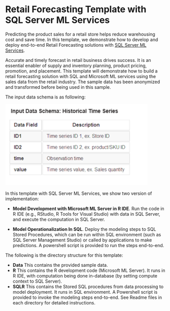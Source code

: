 # Retail Forecasting Template with SQL Server ML Services
Predicting the product sales for a retail store helps reduce warehousing cost and save time.
In this template, we demonstrate how to develop and deploy end-to-end Retail Forecasting solutions with [SQL Server ML Services](https://docs.microsoft.com/en-us/sql/advanced-analytics/what-is-sql-server-machine-learning). 

Accurate and timely forecast in retail business drives success. It is an essential enabler of supply and inventory planning, product pricing, promotion, and placement. This template will demonstrate how to build a retail forecasting solution with SQL and Microsoft ML services using the sales data from the retail industry. The sample data has been anonymized and transformed before being used in this sample. 

The input data schema is as following:

![Input Data Schema][1] 

In this template with SQL Server ML Services, we show two version of implementation:
 
- **Model Development with Microsoft ML Server in R IDE**. Run the code in R IDE (e.g., RStudio, R Tools for Visual Studio) with data in SQL Server, and execute the computation in SQL Server.

- **Model Operationalization In SQL**. Deploy the modeling steps to SQL Stored Procedures, which can be run within SQL environment (such as SQL Server Management Studio) or called by applications to make predictions. A powershell script is provided to run the steps end-to-end. 

The following is the directory structure for this template:

* **Data**    This contains the provided sample data.
* **R**	      This contains the R development code (Microsoft ML Server). It runs in R IDE, with computation being done in-database (by setting compute context to SQL Server). 
* **SQLR**    This contains the Stored SQL procedures from data processing to model deployment. It runs in SQL environment. A Powershell script is provided to invoke the modeling steps end-to-end.  See Readme files in each directory for detailed instructions.

[1]: input_data_schema.png 
